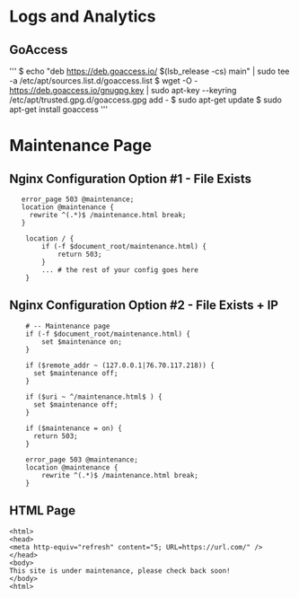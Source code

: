 # Logs and Analytics
## GoAccess
'''
$ echo "deb https://deb.goaccess.io/ $(lsb_release -cs) main" | sudo tee -a /etc/apt/sources.list.d/goaccess.list
$ wget -O - https://deb.goaccess.io/gnugpg.key | sudo apt-key --keyring /etc/apt/trusted.gpg.d/goaccess.gpg add -
$ sudo apt-get update
$ sudo apt-get install goaccess
'''

# Maintenance Page

## Nginx Configuration Option #1 - File Exists
```
   error_page 503 @maintenance;
   location @maintenance {
  	 rewrite ^(.*)$ /maintenance.html break;
   }

    location / {
    	if (-f $document_root/maintenance.html) {
    	    return 503;
	    }
    	... # the rest of your config goes here
    }

```
## Nginx Configuration Option #2 - File Exists + IP
```
    # -- Maintenance page
    if (-f $document_root/maintenance.html) {
        set $maintenance on;
    }

    if ($remote_addr ~ (127.0.0.1|76.70.117.218)) {
      set $maintenance off;
    }

    if ($uri ~ ^/maintenance.html$ ) {
      set $maintenance off;
    }

    if ($maintenance = on) {
      return 503;
    }

    error_page 503 @maintenance;
    location @maintenance {
        rewrite ^(.*)$ /maintenance.html break;
    }
```
## HTML Page
```
<html>
<head>
<meta http-equiv="refresh" content="5; URL=https://url.com/" />
</head>
<body>
This site is under maintenance, please check back soon!
</body>
<html>
```

